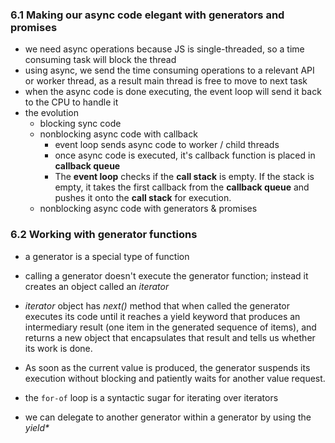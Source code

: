 ### 6.1 Making our async code elegant with generators and promises

- we need async operations because JS is single-threaded, so a time consuming task will block the thread
- using async, we send the time consuming operations to a relevant API or worker thread, as a result main thread is free to move to next task
- when the async code is done executing, the event loop will send it back to the CPU to handle it 
- the evolution
	- blocking sync code
	- nonblocking async code with callback
		- event loop sends async code to worker / child threads
		- once async code is executed, it's callback function is placed in **callback queue**
		- The **event loop** checks if the **call stack** is empty. If the stack is empty, it takes the first callback from the **callback queue** and pushes it onto the **call stack** for execution.
	- nonblocking async code with generators & promises
### 6.2 Working with generator functions

- a generator is a special type of function
- calling a generator doesn't execute the generator function; instead it creates an object called an _iterator_
- _iterator_ object has _next()_ method that when called the generator executes its code until it reaches a yield keyword that produces an intermediary result (one item in the generated sequence of items), and returns a new object that encapsulates that result and tells us whether its work is done.
- As soon as the current value is produced, the generator suspends its execution without blocking and patiently waits for another value request.

- the `for-of` loop is a syntactic sugar for iterating over iterators

- we can delegate to another generator within a generator by using the _yield*_

